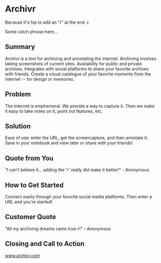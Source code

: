 # Archivr
Because it's hip to add an "r" at the end. r.

<!--
> This material was originally posted [here](http://www.quora.com/What-is-Amazons-approach-to-product-development-and-product-management). It is reproduced here for posterities sake.

There is an approach called "working backwards" that is widely used at Amazon. They work backwards from the customer, rather than starting with an idea for a product and trying to bolt customers onto it. While working backwards can be applied to any specific product decision, using this approach is especially important when developing new products or features.

For new initiatives a product manager typically starts by writing an internal press release announcing the finished product. The target audience for the press release is the new/updated product's customers, which can be retail customers or internal users of a tool or technology. Internal press releases are centered around the customer problem, how current solutions (internal or external) fail, and how the new product will blow away existing solutions.

If the benefits listed don't sound very interesting or exciting to customers, then perhaps they're not (and shouldn't be built). Instead, the product manager should keep iterating on the press release until they've come up with benefits that actually sound like benefits. Iterating on a press release is a lot less expensive than iterating on the product itself (and quicker!).

If the press release is more than a page and a half, it is probably too long. Keep it simple. 3-4 sentences for most paragraphs. Cut out the fat. Don't make it into a spec. You can accompany the press release with a FAQ that answers all of the other business or execution questions so the press release can stay focused on what the customer gets. My rule of thumb is that if the press release is hard to write, then the product is probably going to suck. Keep working at it until the outline for each paragraph flows.

Oh, and I also like to write press-releases in what I call "Oprah-speak" for mainstream consumer products. Imagine you're sitting on Oprah's couch and have just explained the product to her, and then you listen as she explains it to her audience. That's "Oprah-speak", not "Geek-speak".

Once the project moves into development, the press release can be used as a touchstone; a guiding light. The product team can ask themselves, "Are we building what is in the press release?" If they find they're spending time building things that aren't in the press release (overbuilding), they need to ask themselves why. This keeps product development focused on achieving the customer benefits and not building extraneous stuff that takes longer to build, takes resources to maintain, and doesn't provide real customer benefit (at least not enough to warrant inclusion in the press release).
 -->
Some catch phrase here...

## Summary ##
Archivr is a tool for archiving and annotating the internet. Archiving involves taking screenshots of current sites. Availability for public and private archives. Integrates with social platforms to share your favorite archives with friends. Create a visual catalogue of your favorite moments from the internet -- for design or memories.

## Problem ##
The internet is emphemeral. We provide a way to capture it. Then we make it easy to take notes on it, point out features, etc.

## Solution ##
Ease of use: enter the URL, get the screencapture, and then annotate it. Save in your notebook and view later or share with your friends!

## Quote from You ##
"I can't believe it... adding the 'r' really did make it better!" - Anonymous

## How to Get Started ##
Connect easily through your favorite social media platforms. Then enter a URL and you're started!

## Customer Quote ##
"All my archiving dreams came true-r!" - Anonymous

## Closing and Call to Action ##
www.archivr.com
